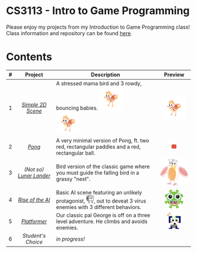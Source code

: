 # CS3113 - Intro to Game Programming
Please enjoy my projects from my Introduction to Game Programming class! <br /> Class information and repository can be found [here](https://github.com/carmineguida/CS3113).

# Contents

| # | Project | Description | Preview |
| - | :-: | - | :-: |
| 1 | _[Simple 2D Scene](https://github.com/mkarroqe/CS3113/blob/master/01-Simple-Birdie/README.md)_ | A stressed mama bird and 3 rowdy,  bouncing babies. ![baby](https://raw.githubusercontent.com/mkarroqe/CS3113/master/00-Class-Material/Assets/2D%20Sprites/baby_birdie.png "baby bird") <br/> ![baby](https://raw.githubusercontent.com/mkarroqe/CS3113/master/00-Class-Material/Assets/2D%20Sprites/baby_birdie.png "baby bird") | ![baby](https://raw.githubusercontent.com/mkarroqe/CS3113/master/00-Class-Material/Assets/2D%20Sprites/baby_birdie.png "baby bird") |
| 2 | _[Pong](https://github.com/mkarroqe/CS3113/tree/master/02-Pong)_ | A very minimal version of Pong, ft. two red, rectangular paddles and a red, rectangular ball. | ![baby](https://raw.githubusercontent.com/mkarroqe/CS3113/master/02-Pong/ball.png "ball")  |
| 3 | _(Not so) [Lunar Lander](https://github.com/mkarroqe/CS3113/tree/master/03-Lunar-Lander)_ | Bird version of the classic game where you must guide the falling bird in a grassy "nest". | <img src="https://github.com/mkarroqe/CS3113/blob/master/00-Class-Material/Assets/2D%20Sprites/bird_lander.png?raw=true" width=130 /> |
| 4 | _[Rise of the AI](https://github.com/mkarroqe/CS3113/blob/master/04-Rise-of-AI/README.md)_ | Basic AI scene featuring an unlikely protagonist, <img src="https://github.com/mkarroqe/CS3113/raw/master/04-Rise-of-AI/Sprites/tp.png" width=20 />, out to deveat 3 virus enemies with 3 different behaviors. | <img src="https://github.com/mkarroqe/CS3113/raw/master/04-Rise-of-AI/Sprites/virus3.png" width=50 /> |
| 5 | _[Platformer](https://github.com/mkarroqe/CS3113/blob/master/05-Platformer/)_ | Our classic pal George is off on a three level adventure. He climbs and avoids enemies. | ![](https://github.com/mkarroqe/CS3113/blob/master/05-Platformer/ai.png) |
| 6 | _Student's Choice_ | *in progress!* |  |
